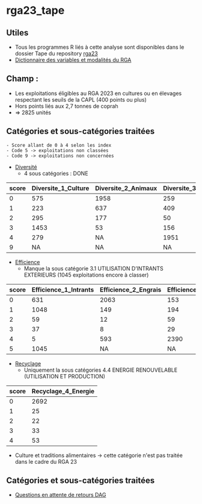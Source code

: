 # rga23_tape

## Utiles
- Tous les programmes R liés à cette analyse sont disponibles dans le dossier Tape du repository [rga23](https://github.com/nathalieDubreu/rga23) 
- [Dictionnaire des variables et modalités du RGA](https://docs.google.com/spreadsheets/d/16DxQiRkNIRXOBTypMM7NZsaku60rkBLX/edit?usp=sharing&ouid=111896801001167457308&rtpof=true&sd=true)

## **Champ** : 
- Les exploitations éligibles au RGA 2023 en cultures ou en élevages respectant les seuils de la CAPL (400 points ou plus)
- Hors points liés aux 2,7 tonnes de coprah
- => 2825 unités

## Catégories et sous-catégories traitées
    - Score allant de 0 à 4 selon les index
    - Code 5 -> exploitations non classées
    - Code 9 -> exploitations non concernées
    
- [Diversité](1-Diversity.md)
    - 4 sous catégories : DONE
  
| score | Diversite_1_Culture | Diversite_2_Animaux | Diversite_3_Arbres | Diversite_4_Activite |
|-------|---------------------|---------------------|--------------------|----------------------|
| 0     | 575                 | 1958                | 259                | 598                  |
| 1     | 223                 | 637                 | 409                | 520                  |
| 2     | 295                 | 177                 | 50                 | 947                  |
| 3     | 1453                | 53                  | 156                | 330                  |
| 4     | 279                 | NA                  | 1951               | 236                  |
| 9     | NA                  | NA                  | NA                 | 194                  |

- [Efficience](3-Efficience.md)
    - Manque la sous catégorie 3.1 UTILISATION D’INTRANTS EXTERIEURS (1045 exploitations encore à classer)
 
| score | Efficience_1_Intrants | Efficience_2_Engrais | Efficience_3_Pesticides | Efficience_4_ProductiviteBesoins |
|-------|------------------------|----------------------|-------------------------|-----------------------------------|
| 0     | 631                    | 2063                 | 153                     | 786                               |
| 1     | 1048                   | 149                  | 194                     | 55                                |
| 2     | 59                     | 12                   | 59                      | 575                               |
| 3     | 37                     | 8                    | 29                      | 920                               |
| 4     | 5                      | 593                  | 2390                    | 489                               |
| 5     | 1045                   | NA                   | NA                      | NA                                |
   
- [Recyclage](4-Recyclage.md)
    - Uniquement la sous catégories 4.4 ENERGIE RENOUVELABLE (UTILISATION ET PRODUCTION)

| score | Recyclage_4_Energie    |
|-------|-----|
| 0     | 2692|
| 1     |   25|
| 2     |   22|
| 3     |   33|
| 4     |   53|

- Culture et traditions alimentaires -> cette catégorie n'est pas traitée dans le cadre du RGA 23

## Catégories et sous-catégories traitées
- [Questions en attente de retours DAG](QuestionsPourLaDAG.md)
